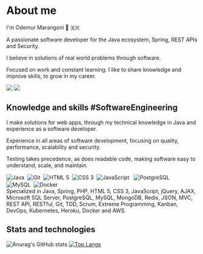 # About me

I'm Odemur Marangoni 👋 🇧🇷

A passionate software developer for the Java ecosystem, Spring, REST APIs and Security.  

I believe in solutions of real world problems through software. 

Focused on work and constant learning. I like to share knowledge and improve skills, to grow in my career.

<div style="display: inline">
<a href="https://www.instagram.com/odemur.marangoni" target="_blank"><img src="https://img.shields.io/badge/-Instagram-%23E4405F?style=for-the-badge&logo=instagram&logoColor=white" target="_blank"></a>
<a href="https://www.linkedin.com/in/odemur" target="_blank"><img src="https://img.shields.io/badge/-LinkedIn-%230077B5?style=for-the-badge&logo=linkedin&logoColor=white" target="_blank"></a> 
</div>

## Knowledge and skills #SoftwareEngineering

I make solutions for web apps, through my technical knowledge in Java and experience as a software developer. 

Experience in all areas of software development, focusing on quality, performance, scalability and security.

Testing takes precedence, as does readable code, making software easy to understand, scale, and maintain.

<div style="display: inline">
  <img align="center" alt="Java" src="https://icongr.am/devicon/java-original-wordmark.svg?size=64&color=feffff">&nbsp;
  <img align="center" alt="Git" src="https://icongr.am/devicon/git-plain-wordmark.svg?size=96&color=feffff">&nbsp;
  <img align="center" alt="HTML 5" src="https://icongr.am/devicon/html5-original-wordmark.svg?size=64&color=feffff">&nbsp;
  <img align="center" alt="CSS 3" src="https://icongr.am/devicon/css3-plain-wordmark.svg?size=64&color=feffff">&nbsp;
  <img align="center" alt="JavaScript" src="https://icongr.am/devicon/javascript-original.svg?size=64&color=feffff"> &nbsp;
  <img align="center" alt="PostgreSQL" src="https://icongr.am/devicon/postgresql-original-wordmark.svg?size=64&color=feffff"> &nbsp;
  <img align="center" alt="MySQL" src="https://icongr.am/devicon/mysql-original-wordmark.svg?size=96&color=feffff">&nbsp;
  <img align="center" alt="Docker" src="https://icongr.am/devicon/docker-original-wordmark.svg?size=64&color=feffff">&nbsp;
</div>

<br />
Specialized in Java, Spring, PHP, HTML 5, CSS 3, JavaScript, jQuery, AJAX, Microsoft SQL Server, PostgreSQL, MySQL, MongoDB, Redis, JSON, MVC, REST API, RESTful, Git, TDD, Scrum, Extreme Programming, Kanban, DevOps, Kubernetes, Heroku, Docker and AWS.

## Stats and technologies

![Anurag's GitHub stats](https://github-readme-stats.vercel.app/api?username=odemur&show_icons=true&theme=github_dark)
[![Top Langs](https://github-readme-stats.vercel.app/api/top-langs/?username=odemur&layout=compact&theme=github_dark)](https://github.com/odemur/github-readme-stats)

<br />




